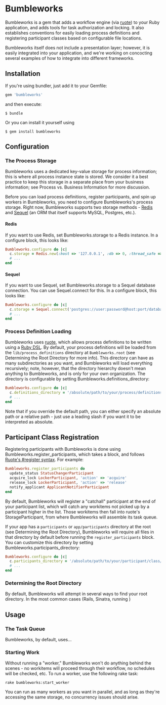 # Bumbleworks

Bumbleworks is a gem that adds a workflow engine (via [ruote](http://github.com/jmettraux/ruote)) to your Ruby application, and adds tools for task authorization and locking.  It also establishes conventions for easily loading process definitions and registering participant classes based on configurable file locations.

Bumbleworks itself does not include a presentation layer; however, it is easily integrated into your application, and we're working on concocting several examples of how to integrate into different frameworks.

## Installation

If you're using bundler, just add it to your Gemfile:

```ruby
gem 'bumbleworks'
```

and then execute:

    $ bundle

Or you can install it yourself using

    $ gem install bumbleworks

## Configuration

### The Process Storage

Bumbleworks uses a dedicated key-value storage for process information; this is where all process instance state is stored.  We consider it a best practice to keep this storage in a separate place from your business information; see Process vs. Business Information for more discussion.

Before you can load process definitions, register participants, and spin up workers in Bumbleworks, you need to configure Bumbleworks's process storage.  Right now, Bumbleworks supports two storage methods - [Redis](http://redis.io/) and [Sequel](http://sequel.rubyforge.org/) (an ORM that itself supports MySQL, Postgres, etc.).

#### Redis

If you want to use Redis, set Bumbleworks.storage to a Redis instance.  In a configure block, this looks like:

```ruby
Bumbleworks.configure do |c|
  c.storage = Redis.new(:host => '127.0.0.1', :db => 0, :thread_safe => true)
  # ...
end
```

#### Sequel

If you want to use Sequel, set Bumbleworks.storage to a Sequel database connection.  You can use Sequel.connect for this.  In a configure block, this looks like:

```ruby
Bumbleworks.configure do |c|
  c.storage = Sequel.connect('postgres://user:password@host:port/database_name')
  # ...
end
```

### Process Definition Loading

Bumbleworks uses [ruote](http://github.com/jmettraux/ruote), which allows process definitions to be written using a [Ruby DSL](http://ruote.rubyforge.org/definitions.html#ruby).  By default, your process definitions will be loaded from the `lib/process_definitions` directory at `Bumbleworks.root` (see Determining the Root Directory for more info).  This directory can have as many subdirectories as you want, and Bumbleworks will load everything recursively; note, however, that the directory hierarchy doesn't mean anything to Bumbleworks, and is only for your own organization.  The directory is configurable by setting Bumbleworks.definitions_directory:

```ruby
Bumbleworks.configure do |c|
  c.definitions_directory = '/absolute/path/to/your/process/definitions/directory'
  # ...
end
```

Note that if you override the default path, you can either specify an absolute path or a relative path - just use a leading slash if you want it to be interpreted as absolute.

## Participant Class Registration

Registering participants with Bumbleworks is done using Bumbleworks.register_participants, which takes a block, and follows [Ruote's #register syntax](http://ruote.rubyforge.org/participants.html#registering).  For example:

```ruby
Bumbleworks.register_participants do
  update_status StatusChangerParticipant
  acquire_lock LockerParticipant, 'action' => 'acquire'
  release_lock LockerParticipant, 'action' => 'release'
  notify_applicant ApplicantNotifierParticipant
end
```

By default, Bumbleworks will register a "catchall" participant at the end of your participant list, which will catch any workitems not picked up by a participant higher in the list.  Those workitems then fall into ruote's StorageParticipant, from where Bumbleworks will assemble its task queue.

If your app has a `participants` or `app/participants` directory at the root (see Determining the Root Directory), Bumbleworks will require all files in that directory by default before running the `register_participants` block.  You can customize this directory by setting Bumbleworks.participants_directory:

```ruby
Bumbleworks.configure do |c|
  c.participants_directory = '/absolute/path/to/your/participant/class/files'
  # ...
end
```

### Determining the Root Directory

By default, Bumbleworks will attempt in several ways to find your root directory.  In the most common cases (Rails, Sinatra, running )

## Usage

### The Task Queue

Bumbleworks, by default, uses...

### Starting Work

Without running a "worker," Bumbleworks won't do anything behind the scenes - no workitems will proceed through their workflow, no schedules will be checked, etc.  To run a worker, use the following rake task:

```
rake bumbleworks:start_worker
```

You can run as many workers as you want in parallel, and as long as they're accessing the same storage, no concurrency issues should arise.
